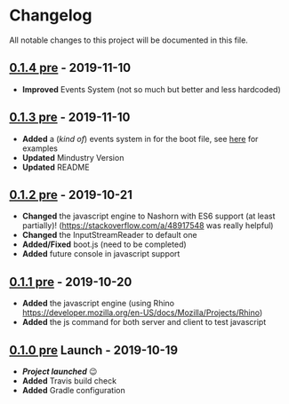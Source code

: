 # Changelog
All notable changes to this project will be documented in this file.

## [0.1.4 pre] - 2019-11-10

- **Improved** Events System (not so much but better and less hardcoded)

## [0.1.3 pre] - 2019-11-10

- **Added** a (_kind of_) events system in for the boot file, see [here](src/main/resources/boot.js#L52) for examples
- **Updated** Mindustry Version
- **Updated** README

## [0.1.2 pre] - 2019-10-21

- **Changed** the javascript engine to Nashorn with ES6 support (at least partially)! (https://stackoverflow.com/a/48917548 was really helpful)
- **Changed** the InputStreamReader to default one
- **Added/Fixed** boot.js (need to be completed)
- **Added** future console in javascript support

## [0.1.1 pre] - 2019-10-20

- **Added** the javascript engine (using Rhino https://developer.mozilla.org/en-US/docs/Mozilla/Projects/Rhino)
- **Added** the js command for both server and client to test javascript

## [0.1.0 pre] Launch - 2019-10-19

- ***Project launched*** 😉
- **Added** Travis build check
- **Added** Gradle configuration

[0.1.4 pre]:https://github.com/Loxoz/MindustryJSPlugin
[0.1.3 pre]:https://github.com/Loxoz/MindustryJSPlugin/tree/b599fa78061e08e938fdb6dcd1ea8659da430148
[0.1.2 pre]:https://github.com/Loxoz/MindustryJSPlugin/tree/dc1775e191cb214c68600f8a9f13e0c501b91d74
[0.1.1 pre]:https://github.com/Loxoz/MindustryJSPlugin/tree/c85259f61221f2bc13529f1f65d198f56fe30c26c85259f61221f2bc13529f1f65d198f56fe30c26
[0.1.0 pre]:https://github.com/Loxoz/MindustryJSPlugin/tree/dfaebba2f87fa88ada31e901e92cb98d4d5e4c43
